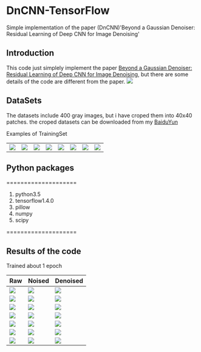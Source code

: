 # DnCNN-TensorFlow
Simple implementation of the paper (DnCNN)'Beyond a Gaussian Denoiser: Residual Learning of Deep CNN for Image Denoising'
## Introduction
This code just simplely implement the paper [Beyond a Gaussian Denoiser: Residual Learning of Deep CNN for Image Denoising](http://cn.arxiv.org/pdf/1608.03981), but there are some details of the code are different from the paper.
![](https://github.com/MingtaoGuo/DnCNN-TensorFlow/blob/master/IMAGES/method.jpg)
## DataSets
The datasets include 400 gray images, but i have croped them into 40x40 patches. the croped datasets can be downloaded from my [BaiduYun](https://pan.baidu.com/s/1Uiq29K2WLvOyeGlnRu8j_A) 

Examples of TrainingSet

|||||||||
|-|-|-|-|-|-|-|-|
|![](https://github.com/MingtaoGuo/DnCNN-TensorFlow/blob/master/TrainingSet/1_17.jpg)|![](https://github.com/MingtaoGuo/DnCNN-TensorFlow/blob/master/TrainingSet/1_18.jpg)|![](https://github.com/MingtaoGuo/DnCNN-TensorFlow/blob/master/TrainingSet/1_19.jpg)|![](https://github.com/MingtaoGuo/DnCNN-TensorFlow/blob/master/TrainingSet/1_20.jpg)|![](https://github.com/MingtaoGuo/DnCNN-TensorFlow/blob/master/TrainingSet/1_25.jpg)|![](https://github.com/MingtaoGuo/DnCNN-TensorFlow/blob/master/TrainingSet/1_26.jpg)|![](https://github.com/MingtaoGuo/DnCNN-TensorFlow/blob/master/TrainingSet/1_27.jpg)|![](https://github.com/MingtaoGuo/DnCNN-TensorFlow/blob/master/TrainingSet/1_28.jpg)|
## Python packages
====================
1. python3.5
2. tensorflow1.4.0
3. pillow
4. numpy
5. scipy

====================
## Results of the code
Trained about 1 epoch

|Raw|Noised|Denoised|
|-|-|-|
|![](https://github.com/MingtaoGuo/DnCNN-TensorFlow/blob/master/TestingSet/01.png)|![](https://github.com/MingtaoGuo/DnCNN-TensorFlow/blob/master/IMAGES/noised1.jpg)|![](https://github.com/MingtaoGuo/DnCNN-TensorFlow/blob/master/IMAGES/denoised1.jpg)|
|![](https://github.com/MingtaoGuo/DnCNN-TensorFlow/blob/master/TestingSet/02.png)|![](https://github.com/MingtaoGuo/DnCNN-TensorFlow/blob/master/IMAGES/noised2.jpg)|![](https://github.com/MingtaoGuo/DnCNN-TensorFlow/blob/master/IMAGES/denoised2.jpg)|
|![](https://github.com/MingtaoGuo/DnCNN-TensorFlow/blob/master/TestingSet/03.png)|![](https://github.com/MingtaoGuo/DnCNN-TensorFlow/blob/master/IMAGES/noised3.jpg)|![](https://github.com/MingtaoGuo/DnCNN-TensorFlow/blob/master/IMAGES/denoised3.jpg)|
|![](https://github.com/MingtaoGuo/DnCNN-TensorFlow/blob/master/TestingSet/04.png)|![](https://github.com/MingtaoGuo/DnCNN-TensorFlow/blob/master/IMAGES/noised4.jpg)|![](https://github.com/MingtaoGuo/DnCNN-TensorFlow/blob/master/IMAGES/denoised4.jpg)|
|![](https://github.com/MingtaoGuo/DnCNN-TensorFlow/blob/master/TestingSet/05.png)|![](https://github.com/MingtaoGuo/DnCNN-TensorFlow/blob/master/IMAGES/noised5.jpg)|![](https://github.com/MingtaoGuo/DnCNN-TensorFlow/blob/master/IMAGES/denoised5.jpg)|
|![](https://github.com/MingtaoGuo/DnCNN-TensorFlow/blob/master/TestingSet/06.png)|![](https://github.com/MingtaoGuo/DnCNN-TensorFlow/blob/master/IMAGES/noised6.jpg)|![](https://github.com/MingtaoGuo/DnCNN-TensorFlow/blob/master/IMAGES/denoised6.jpg)|
|![](https://github.com/MingtaoGuo/DnCNN-TensorFlow/blob/master/TestingSet/07.png)|![](https://github.com/MingtaoGuo/DnCNN-TensorFlow/blob/master/IMAGES/noised7.jpg)|![](https://github.com/MingtaoGuo/DnCNN-TensorFlow/blob/master/IMAGES/denoised7.jpg)|
